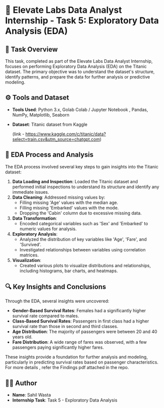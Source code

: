 # 📂 Elevate Labs Data Analyst Internship - Task 5: Exploratory Data Analysis (EDA)

## 📌 Task Overview
This task, completed as part of the Elevate Labs Data Analyst Internship, focuses on performing Exploratory Data Analysis (EDA) on the Titanic dataset. The primary objective was to understand the dataset's structure, identify patterns, and prepare the data for further analysis or predictive modeling.

## ⚙️ Tools and Dataset
- **Tools Used**: Python 3.x, Golab Colab / Jupyter Notebook , Pandas, NumPy, Matplotlib, Seaborn
- **Dataset**: Titanic dataset from Kaggle

  (link - https://www.kaggle.com/c/titanic/data?select=train.csv&utm_source=chatgpt.com) 

## 📝 EDA Process and Analysis
The EDA process involved several key steps to gain insights into the Titanic dataset:

1. **Data Loading and Inspection**: Loaded the Titanic dataset and performed initial inspections to understand its structure and identify any immediate issues.
2. **Data Cleaning**: Addressed missing values by:
   - Filling missing 'Age' values with the median age.
   - Filling missing 'Embarked' values with the mode.
   - Dropping the 'Cabin' column due to excessive missing data.
3. **Data Transformation**:
   - Encoded categorical variables such as 'Sex' and 'Embarked' to numeric values for analysis.
4. **Exploratory Analysis**:
   - Analyzed the distribution of key variables like 'Age', 'Fare', and 'Survived'.
   - Investigated relationships between variables using correlation matrices.
5. **Visualization**:
   - Created various plots to visualize distributions and relationships, including histograms, bar charts, and heatmaps.

## 🔍 Key Insights and Conclusions
Through the EDA, several insights were uncovered:

- **Gender-Based Survival Rates**: Females had a significantly higher survival rate compared to males.
- **Class-Based Survival Rates**: Passengers in first class had a higher survival rate than those in second and third classes.
- **Age Distribution**: The majority of passengers were between 20 and 40 years old.
- **Fare Distribution**: A wide range of fares was observed, with a few passengers paying significantly higher fares.

These insights provide a foundation for further analysis and modeling, particularly in predicting survival rates based on passenger characteristics. For more details , refer the Findings pdf attached in the repo.  

## 🙋‍♂️ Author
- **Name**: Sahil Wasta
- **Internship Task**: Task 5 - Exploratory Data Analysis
